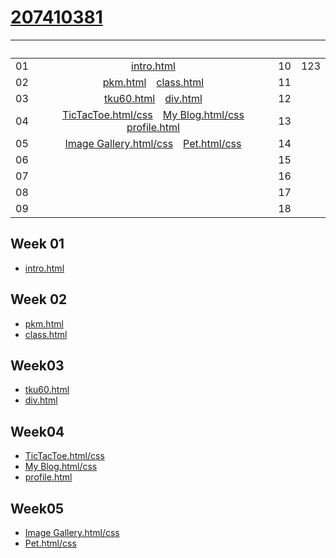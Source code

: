 # [207410381](https://snow1413.github.io/207410381/)
||||　
:-:|:-:|:-:|:-:|
01|[intro.html](https://snow1413.github.io/207410381/Week-01/intro.html)|10|123
02|[pkm.html](https://snow1413.github.io/207410381/Week-02/pkm.html)　[class.html](https://snow1413.github.io/207410381/Week-02/class.html)|11|
03|[tku60.html](https://snow1413.github.io/207410381/Week-03/tku60.html)　[div.html](https://snow1413.github.io/207410381/Week-03/div.html)|12|
04|[TicTacToe.html/css](https://snow1413.github.io/207410381/Week-04/ttt.html)　[My Blog.html/css](https://snow1413.github.io/207410381/Week-04/blog.html)　[profile.html](https://snow1413.github.io/207410381/Week-04/profile.html)|13|
05|[Image Gallery.html/css](https://snow1413.github.io/207410381/Week-05/ImageGallery/imagegallery.html)　[Pet.html/css](https://snow1413.github.io/207410381/Week-05/Pet/pet.html)|14|
06||15|
07||16|
08||17|
09||18|

## Week 01
* [intro.html](https://snow1413.github.io/207410381/Week-01/intro.html)

## Week 02
* [pkm.html](https://snow1413.github.io/207410381/Week-02/pkm.html)
* [class.html](https://snow1413.github.io/207410381/Week-02/class.html)

## Week03
* [tku60.html](https://snow1413.github.io/207410381/Week-03/tku60.html)
* [div.html](https://snow1413.github.io/207410381/Week-03/div.html)

## Week04
* [TicTacToe.html/css](https://snow1413.github.io/207410381/Week-04/ttt.html)
* [My Blog.html/css](https://snow1413.github.io/207410381/Week-04/blog.html)
* [profile.html](https://snow1413.github.io/207410381/Week-04/profile.html)
## Week05
* [Image Gallery.html/css](https://snow1413.github.io/207410381/Week-05/ImageGallery/imagegallery.html)
* [Pet.html/css](https://snow1413.github.io/207410381/Week-05/Pet/pet.html)
<!--stackedit_data:
eyJoaXN0b3J5IjpbMjE5NDA3NjExLDE2MjMyNTI1NDYsLTIwMj
g2NDU2OTYsMzY5ODcxMTgyLC0xMjc2NTQ5NTk2LDE5MDQ2NjUy
NzUsMjA0NTY3OTkxMywxOTA0NjY1Mjc1XX0=
-->